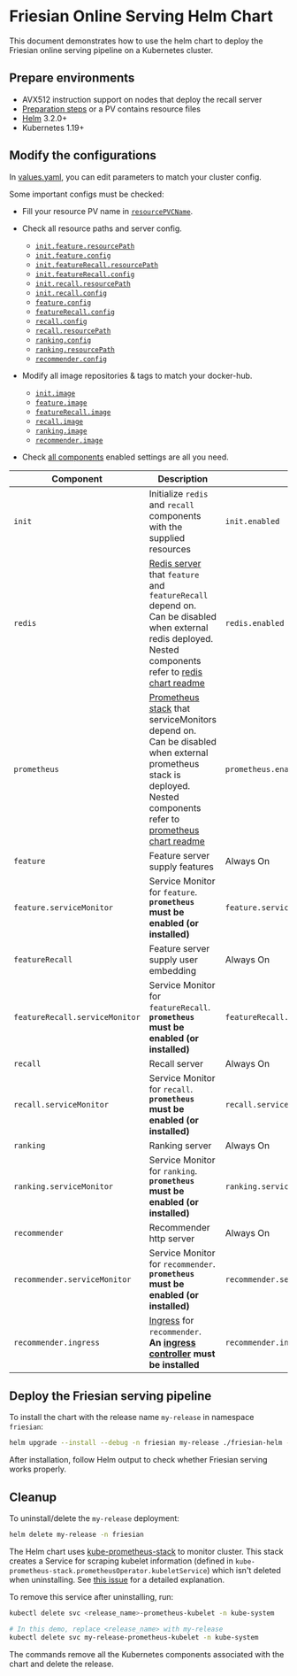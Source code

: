 # Friesian Online Serving Helm Chart

This document demonstrates how to use the helm chart to deploy the Friesian online serving pipeline
on a Kubernetes cluster.

## Prepare environments

* AVX512 instruction support on nodes that deploy the recall server
* [Preparation steps](../preparation) or a PV contains resource files
* [Helm](https://helm.sh) 3.2.0+
* Kubernetes 1.19+

## Modify the configurations

In [values.yaml](./values.yaml), you can edit parameters to match your cluster config.

Some important configs must be checked:

* Fill your resource PV name in [`resourcePVCName`](./values.yaml#L12).
* Check all resource paths and server config.
    * [`init.feature.resourcePath`](./values.yaml#L26)
    * [`init.feature.config`](./values.yaml#L31)
    * [`init.featureRecall.resourcePath`](./values.yaml#L51)
    * [`init.featureRecall.config`](./values.yaml#L56)
    * [`init.recall.resourcePath`](./values.yaml#L74)
    * [`init.recall.config`](./values.yaml#L81)
    * [`feature.config`](./values.yaml#L114)
    * [`featureRecall.config`](./values.yaml#L196)
    * [`recall.config`](./values.yaml#L275)
    * [`recall.resourcePath`](./values.yaml#L282)
    * [`ranking.config`](./values.yaml#L330)
    * [`ranking.resourcePath`](./values.yaml#L339)
    * [`recommender.config`](./values.yaml#L385)

* Modify all image repositories & tags to match your docker-hub.
    * [`init.image`](./values.yaml#L14)
    * [`feature.image`](./values.yaml#L89)
    * [`featureRecall.image`](./values.yaml#L171)
    * [`recall.image`](./values.yaml#L254)
    * [`ranking.image`](./values.yaml#L308)
    * [`recommender.image`](./values.yaml#L363)

* Check [all components](https://github.com/intel-analytics/BigDL/tree/main/scala/friesian) enabled
  settings are all you need.

| Component                      | Description                                                                                                                                                                                                                                                                                                                                                              | Switch                                 |
|--------------------------------|--------------------------------------------------------------------------------------------------------------------------------------------------------------------------------------------------------------------------------------------------------------------------------------------------------------------------------------------------------------------------|----------------------------------------|
| `init`                         | Initialize `redis` and `recall` components with the supplied resources                                                                                                                                                                                                                                                                                                   | `init.enabled`                         |
| `redis`                        | [Redis server](https://github.com/bitnami/charts/tree/master/bitnami/redis/) that `feature` and `featureRecall` depend on. <br />Can be disabled when external redis deployed. <br /> Nested components refer to [redis chart readme](https://github.com/bitnami/charts/tree/master/bitnami/redis/)                                                                      | `redis.enabled`                        |
| `prometheus`                   | [Prometheus stack](https://github.com/prometheus-community/helm-charts/tree/main/charts/kube-prometheus-stack) that serviceMonitors depend on. <br />Can be disabled when external prometheus stack is deployed. <br /> Nested components refer to [prometheus chart readme](https://github.com/prometheus-community/helm-charts/tree/main/charts/kube-prometheus-stack) | `prometheus.enabled`                   |
| `feature`                      | Feature server supply features                                                                                                                                                                                                                                                                                                                                           | Always On                              |
| `feature.serviceMonitor`       | Service Monitor for `feature`. <br />**`prometheus` must be enabled (or installed)**                                                                                                                                                                                                                                                                                     | `feature.serviceMonitor.enabled`       |
| `featureRecall`                | Feature server supply user embedding                                                                                                                                                                                                                                                                                                                                     | Always On                              |
| `featureRecall.serviceMonitor` | Service Monitor for `featureRecall`. <br />**`prometheus` must be enabled (or installed)**                                                                                                                                                                                                                                                                               | `featureRecall.serviceMonitor.enabled` |
| `recall`                       | Recall server                                                                                                                                                                                                                                                                                                                                                            | Always On                              |
| `recall.serviceMonitor`        | Service Monitor for `recall`. <br />**`prometheus` must be enabled (or installed)**                                                                                                                                                                                                                                                                                      | `recall.serviceMonitor.enabled`        |
| `ranking`                      | Ranking server                                                                                                                                                                                                                                                                                                                                                           | Always On                              |
| `ranking.serviceMonitor`       | Service Monitor for `ranking`. <br />**`prometheus` must be enabled (or installed)**                                                                                                                                                                                                                                                                                     | `ranking.serviceMonitor.enabled`       |
| `recommender`                  | Recommender http server                                                                                                                                                                                                                                                                                                                                                  | Always On                              |
| `recommender.serviceMonitor`   | Service Monitor for `recommender`. <br />**`prometheus` must be enabled (or installed)**                                                                                                                                                                                                                                                                                 | `recommender.serviceMonitor.enabled`   |
| `recommender.ingress`          | [Ingress](https://kubernetes.io/docs/concepts/services-networking/ingress/) for `recommender`. <br />**An [ingress controller](https://kubernetes.io/docs/concepts/services-networking/ingress-controllers/) must be installed**                                                                                                                                         | `recommender.ingress.enabled`          |

## Deploy the Friesian serving pipeline

To install the chart with the release name `my-release` in namespace `friesian`:

```bash
helm upgrade --install --debug -n friesian my-release ./friesian-helm --create-namespace
```

After installation, follow Helm output to check whether Friesian serving works properly.

## Cleanup

To uninstall/delete the `my-release` deployment:

```bash
helm delete my-release -n friesian
```

The Helm chart
uses [kube-prometheus-stack](https://github.com/prometheus-community/helm-charts/tree/main/charts/kube-prometheus-stack)
to monitor cluster.
This stack creates a Service for scraping kubelet information (defined
in `kube-prometheus-stack.prometheusOperator.kubeletService`) which isn't deleted when uninstalling.
See [this issue](https://github.com/SumoLogic/sumologic-kubernetes-collection/issues/1101) for a
detailed explanation.

To remove this service after uninstalling, run:

```bash
kubectl delete svc <release_name>-prometheus-kubelet -n kube-system

# In this demo, replace <release_name> with my-release
kubectl delete svc my-release-prometheus-kubelet -n kube-system
```

The commands remove all the Kubernetes components associated with the chart and delete the release.
